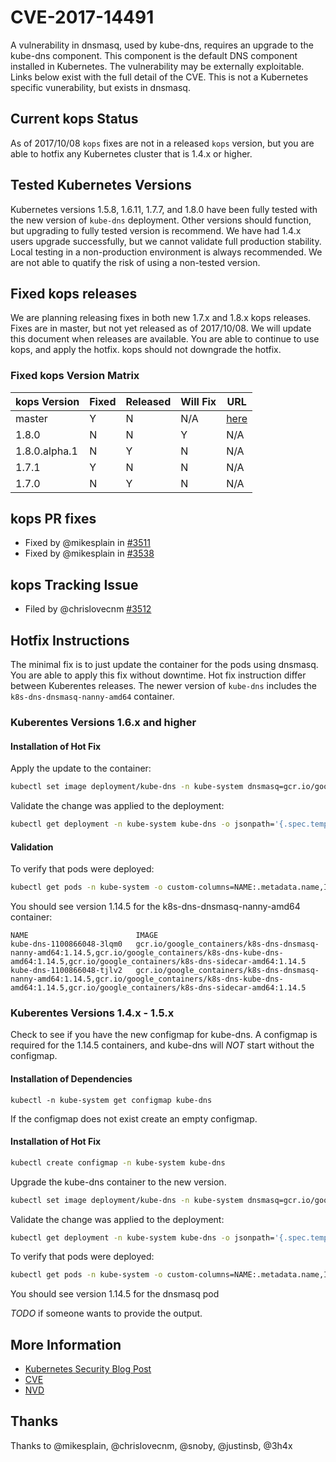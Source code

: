 # CVE-2017-14491

A vulnerability in dnsmasq, used by kube-dns, requires an upgrade to the kube-dns component. This component is the default DNS component installed in Kubernetes.  The vulnerability may be externally exploitable. Links below exist with the full detail
of the CVE. This is not a Kubernetes specific vunerability, but exists in dnsmasq.

## Current kops Status

As of 2017/10/08 `kops` fixes are not in a released `kops` version, but you are
able to hotfix any Kubernetes cluster that is 1.4.x or higher.

## Tested Kubernetes Versions

Kubernetes versions 1.5.8, 1.6.11, 1.7.7, and 1.8.0 have been fully tested with the new version of `kube-dns` deployment.  Other versions should function, but upgrading
to fully tested version is recommend. We have had 1.4.x users upgrade successfully,
but we cannot validate full production stability.  Local testing in a non-production
environment is always recommended. We are not able to quatify the risk of using
a non-tested version.

## Fixed kops releases

We are planning releasing fixes in both new 1.7.x and 1.8.x kops releases.
Fixes are in master, but not yet released as of 2017/10/08. We will update this document when releases are available. You are able to continue to use kops, and
apply the hotfix.  kops should not downgrade the hotfix.

### Fixed kops Version Matrix

| kops Version  | Fixed  | Released | Will Fix | URL |
|---|---|---|---|---|
| master | Y  | N | N/A | [here](https://github.com/kubernetes/kops) |
| 1.8.0  | N  | N | Y | N/A |
| 1.8.0.alpha.1  | N  | Y | N | N/A |
| 1.7.1  | Y  | N | N | N/A |
| 1.7.0  | N  | Y | N | N/A |

## kops PR fixes

- Fixed by @mikesplain in [#3511](https://github.com/kubernetes/kops/pull/3511)
- Fixed by @mikesplain in [#3538](https://github.com/kubernetes/kops/pull/3538)

## kops Tracking Issue

- Filed by @chrislovecnm [#3512](https://github.com/kubernetes/kops/issues/3512)

## Hotfix Instructions

The minimal fix is to just update the container for the pods using dnsmasq.  You are able to apply this fix without downtime.  Hot fix instruction differ between Kuberentes releases.  The newer version of `kube-dns` includes the `k8s-dns-dnsmasq-nanny-amd64` container.

### Kuberentes Versions 1.6.x and higher

#### Installation of Hot Fix

Apply the update to the container:

```bash
kubectl set image deployment/kube-dns -n kube-system dnsmasq=gcr.io/google_containers/k8s-dns-dnsmasq-amd64:1.14.5
```

Validate the change was applied to the deployment:

```bash
kubectl get deployment -n kube-system kube-dns -o jsonpath='{.spec.template.spec.containers[?(@.name == "dnsmasq")].image}'
```

#### Validation

To verify that pods were deployed:

```bash
kubectl get pods -n kube-system -o custom-columns=NAME:.metadata.name,IMAGE:.spec.containers[*].image -l k8s-app=kube-dns
```


You should see version 1.14.5 for the k8s-dns-dnsmasq-nanny-amd64 container:

```console
NAME                        IMAGE
kube-dns-1100866048-3lqm0   gcr.io/google_containers/k8s-dns-dnsmasq-nanny-amd64:1.14.5,gcr.io/google_containers/k8s-dns-kube-dns-amd64:1.14.5,gcr.io/google_containers/k8s-dns-sidecar-amd64:1.14.5
kube-dns-1100866048-tjlv2   gcr.io/google_containers/k8s-dns-dnsmasq-nanny-amd64:1.14.5,gcr.io/google_containers/k8s-dns-kube-dns-amd64:1.14.5,gcr.io/google_containers/k8s-dns-sidecar-amd64:1.14.5
```

### Kuberentes Versions 1.4.x - 1.5.x

Check to see if you have the new configmap for kube-dns.  A configmap is required
for the 1.14.5 containers, and kube-dns will _NOT_ start without the configmap.

#### Installation of Dependencies

```console
kubectl -n kube-system get configmap kube-dns
```

If the configmap does not exist create an empty configmap.

#### Installation of Hot Fix

```bash
kubectl create configmap -n kube-system kube-dns
```

Upgrade the kube-dns container to the new version.

```bash
kubectl set image deployment/kube-dns -n kube-system dnsmasq=gcr.io/google_containers/k8s-dns-dnsmasq-amd64:1.14.5
```

Validate the change was applied to the deployment:

```bash
kubectl get deployment -n kube-system kube-dns -o jsonpath='{.spec.template.spec.containers[?(@.name == "dnsmasq")].image}'
```
To verify that pods were deployed:

```bash
kubectl get pods -n kube-system -o custom-columns=NAME:.metadata.name,IMAGE:.spec.containers[*].image -l k8s-app=kube-dns
```

You should see version 1.14.5 for the dnsmasq pod

_TODO_ if someone wants to provide the output.

## More Information
- [Kubernetes Security Blog Post](https://security.googleblog.com/2017/10/behind-masq-yet-more-dns-and-dhcp.html)
- [CVE](https://cve.mitre.org/cgi-bin/cvename.cgi?name=CVE-2017-14491)
- [NVD](https://nvd.nist.gov/vuln/detail/CVE-2017-14491)


## Thanks

Thanks to @mikesplain, @chrislovecnm, @snoby, @justinsb, @3h4x
